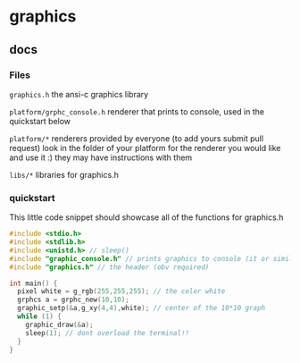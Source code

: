 # graphics

## docs

### Files

``graphics.h`` the ansi-c graphics library

``platform/grphc_console.h`` renderer that prints to console, used in the quickstart below

``platform/*`` renderers provided by everyone (to add yours submit pull request) look in the folder of your platform for the renderer you would like and use it :) they may have instructions with them

``libs/*`` libraries for graphics.h

### quickstart

This little code snippet should showcase all of the functions for graphics.h

```c
#include <stdio.h>
#include <stdlib.h>
#include <unistd.h> // sleep()
#include "graphic_console.h" // prints graphics to console (it or similar required)
#include "graphics.h" // the header (obv required)

int main() {
  pixel white = g_rgb(255,255,255); // the color white
  grphcs a = grphc_new(10,10);
  graphic_setp(&a,g_xy(4,4),white); // center of the 10*10 graph
  while (1) {
    graphic_draw(&a);
    sleep(1); // dont overload the terminal!!
  }
}
```
